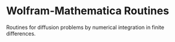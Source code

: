 # Wolfram-Mathematica Routines
Routines for diffusion problems by numerical integration in finite differences.
